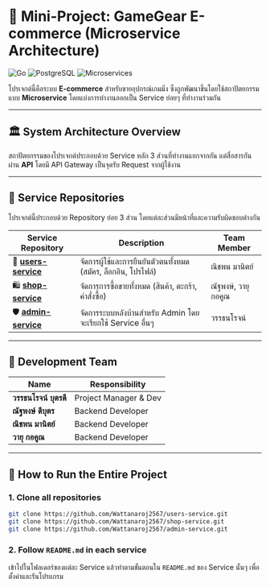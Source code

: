 # 🚀 Mini-Project: GameGear E-commerce (Microservice Architecture)

![Go](https://img.shields.io/badge/Go-1.24.6-00ADD8?style=for-the-badge\&logo=go)
![PostgreSQL](https://img.shields.io/badge/PostgreSQL-4169E1?style=for-the-badge\&logo=postgresql)
![Microservices](https://img.shields.io/badge/Architecture-Microservices-2ea44f?style=for-the-badge)

โปรเจกต์นี้คือระบบ **E-commerce** สำหรับขายอุปกรณ์เกมมิ่ง ซึ่งถูกพัฒนาขึ้นโดยใช้สถาปัตยกรรมแบบ **Microservice** โดยแบ่งการทำงานออกเป็น Service ย่อยๆ ที่ทำงานร่วมกัน

---

## 🏛️ System Architecture Overview

สถาปัตยกรรมของโปรเจกต์ประกอบด้วย Service หลัก 3 ส่วนที่ทำงานแยกจากกัน แต่สื่อสารกันผ่าน **API** โดยมี API Gateway เป็นจุดรับ Request จากผู้ใช้งาน

---

## 📂 Service Repositories

โปรเจกต์นี้ประกอบด้วย Repository ย่อย 3 ส่วน โดยแต่ละส่วนมีหน้าที่และความรับผิดชอบต่างกัน

| Service Repository                       | Description                                                    | Team Member         |
| ---------------------------------------- | -------------------------------------------------------------- | ------------------- |
| 👤 **[users-service](https://github.com/Wattanaroj2567/users-service.git)**  | จัดการผู้ใช้และการยืนยันตัวตนทั้งหมด (สมัคร, ล็อกอิน, โปรไฟล์) | ณิชพน มานิตย์       |
| 🛍️ **[shop-service](https://github.com/Wattanaroj2567/shop-service.git)**   | จัดการการซื้อขายทั้งหมด (สินค้า, ตะกร้า, คำสั่งซื้อ)           | ณัฐพงษ์, วายุ กอคูณ   |
| 🛡️ **[admin-service](https://github.com/Wattanaroj2567/admin-service.git)** | จัดการระบบหลังบ้านสำหรับ Admin โดยจะเรียกใช้ Service อื่นๆ     | วรรธนโรจน์         |

---

## 🤝 Development Team

| Name                  | Responsibility        |
| --------------------- | --------------------- |
| **วรรธนโรจน์ บุตรดี** | Project Manager & Dev |
| **ณัฐพงษ์ ดีบุตร**    | Backend Developer     |
| **ณิชพน มานิตย์**     | Backend Developer     |
| **วายุ กอคูณ**        | Backend Developer     |

---

## 🚀 How to Run the Entire Project

### 1. Clone all repositories

```bash
git clone https://github.com/Wattanaroj2567/users-service.git
git clone https://github.com/Wattanaroj2567/shop-service.git
git clone https://github.com/Wattanaroj2567/admin-service.git
```

### 2. Follow `README.md` in each service

เข้าไปในโฟลเดอร์ของแต่ละ Service แล้วทำตามขั้นตอนใน `README.md` ของ Service นั้นๆ เพื่อตั้งค่าและรันโปรแกรม

